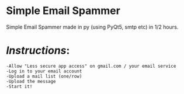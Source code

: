 # Simple Email Spammer
Simple Email Spammer made in py (using PyQt5, smtp etc) in 1/2 hours.


# *Instructions*: 
    -Allow "Less secure app access" on gmail.com / your email service
    -Log in to your email account
    -Upload a mail list (one/row)
    -Upload the message
    -Start it!
    
